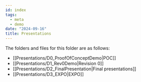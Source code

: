 ```yaml
---
id: index
tags:
  - meta
  - demo
date: "2024-09-16"
title: Presentations
---
```


The folders and files for this folder are as follows:

- [[Presentations/D0_ProofOfConceptDemo|POC]]
- [[Presentations/D1_Rev0Demo|Revision 0]]
- [[Presentations/D2_FinalPresentation|Final presentations]]
- [[Presentations/D3_EXPO|EXPO]]

